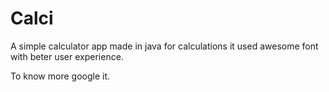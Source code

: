 # Calci
A simple calculator app made in java for calculations it used awesome font with beter user experience. 

To know more google it. 

